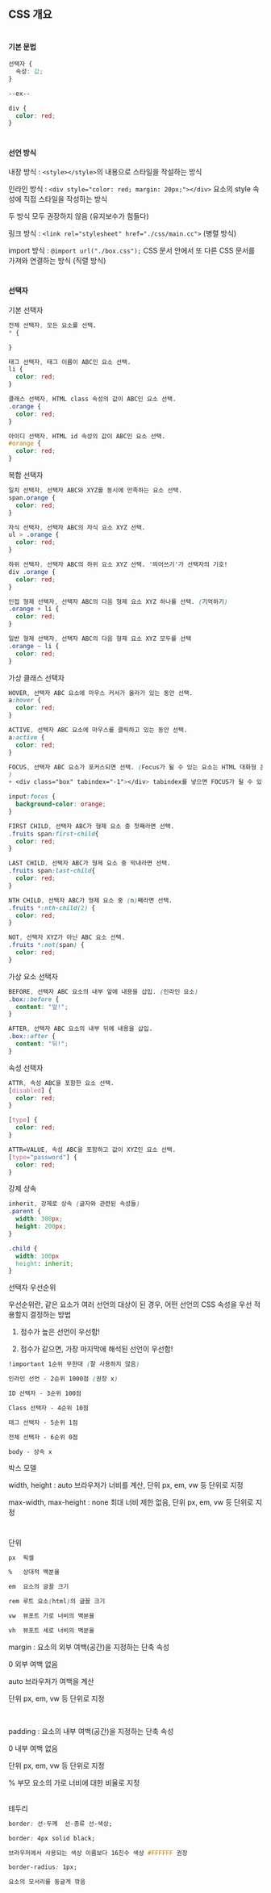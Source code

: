 ## CSS 개요
#

#### 기본 문법

```css
선택자 {
  속성: 값;
}

--ex--

div {
  color: red;
}
```

#
#### 선언 방식

내장 방식 : `<style></style>`의 내용으로 스타일을 작설하는 방식  

인라인 방식 : `<div style="color: red; margin: 20px;"></div>` 요소의 style 속성에 직접 스타일을 작성하는 방식 

두 방식 모두 권장하지 않음 (유지보수가 힘들다)

링크 방식 : `<link rel="stylesheet" href="./css/main.cc">` (병렬 방식)

import 방식 : `@import url("./box.css");` CSS 문서 안에서 또 다른 CSS 문서를 가져와 연결하는 방식 (직렬 방식)

#
#### 선택자

기본 선택자

```css
전체 선택자, 모든 요소를 선택.
* { 

}

태그 선택자, 태그 이름이 ABC인 요소 선택.
li {
  color: red;
}

클래스 선택자, HTML class 속성의 값이 ABC인 요소 선택.
.orange {
  color: red;
}

아이디 선택자, HTML id 속성의 값이 ABC인 요소 선택.
#orange {
  color: red;
}
```

복합 선택자

```css
일치 선택자, 선택자 ABC와 XYZ를 동시에 만족하는 요소 선택.
span.orange {
  color: red;
}

자식 선택자, 선택자 ABC의 자식 요소 XYZ 선택.
ul > .orange {
  color: red;
}

하위 선택자, 선택자 ABC의 하위 요소 XYZ 선택. '띄어쓰기'가 선택자의 기호!
div .orange {
  color: red;
}

인접 형제 선택자, 선택자 ABC의 다음 형제 요소 XYZ 하나를 선택. (기억하기)
.orange + li {
  color: red;
}

일반 형제 선택자, 선택자 ABC의 다음 형제 요소 XYZ 모두를 선택
.orange ~ li {
  color: red;
}
```

가상 클래스 선택자

```css
HOVER, 선택자 ABC 요소에 마우스 커서가 올라가 있는 동안 선택.
a:hover {
  color: red;
}

ACTIVE, 선택자 ABC 요소에 마우스를 클릭하고 있는 동안 선택.
a:active {
  color: red;
}

FOCUS, 선택자 ABC 요소가 포커스되면 선택. (Focus가 될 수 있는 요소는 HTML 대화형 콘텐츠가 해당 ex INPUT, A, BUTTON, LABEL, SELECT 등
)
+ <div class="box" tabindex="-1"></div> tabindex를 넣으면 FOCUS가 될 수 있는 요소로 바뀜

input:focus {
  background-color: orange;
}

FIRST CHILD, 선택자 ABC가 형제 요소 중 첫째라면 선택.
.fruits span:first-child{
  color: red;
}

LAST CHILD, 선택자 ABC가 형제 요소 중 막내라면 선택.
.fruits span:last-child{
  color: red;
}

NTH CHILD, 선택자 ABC가 형제 요소 중 (n)째라면 선택.
.fruits *:nth-child(2) {
  color: red;
}

NOT, 선택자 XYZ가 아닌 ABC 요소 선택.
.fruits *:not(span) {
  color: red;  
}
```

가상 요소 선택자
```css
BEFORE, 선택자 ABC 요소의 내부 앞에 내용을 삽입. (인라인 요소)
.box::before {
  content: "앞!";
}

AFTER, 선택자 ABC 요소의 내부 뒤에 내용을 삽입.
.box::after {
  content: "뒤!";
}
```

속성 선택자

```css
ATTR, 속성 ABC을 포함한 요소 선택.
[disabled] {
  color: red;
}

[type] {
  color: red;
}

ATTR=VALUE, 속성 ABC을 포함하고 값이 XYZ인 요소 선택.
[type="password"] {
  color: red;
}
```

강제 상속

```css
inherit, 강제로 상속 (글자와 관련된 속성들)
.parent {
  width: 300px;
  height: 200px;
}

.child {
  width: 100px
  height: inherit;
}
```

선택자 우선순위

우선순위란, 같은 요소가 여러 선언의 대상이 된 경우, 어떤 선언의 CSS 속성을 우선 적용할지 결정하는 방법

1.  점수가 높은 선언이 우선함!

2. 점수가 같으면, 가장 마지막에 해석된 선언이 우선함!

```css
!important 1순위 무한대 (잘 사용하지 않음)

인라인 선언 - 2순위 1000점 (권장 x)

ID 선택자 - 3순위 100점

Class 선택자 - 4순위 10점

태그 선택자 - 5순위 1점

전체 선택자 - 6순위 0점

body - 상속 x
```

박스 모델

width, height : auto 브라우저가 너비를 계산, 단위 px, em, vw 등 단위로 지정

max-width, max-height : none 최대 너비 제한 없음, 단위 px, em, vw 등 단위로 지정

#
단위

```css
px  픽셀

%   상대적 백분율

em  요소의 글꼴 크기

rem 루트 요소(html)의 글꼴 크기

vw  뷰포트 가로 너비의 백분율

vh  뷰포트 세로 너비의 백분율
```

margin : 요소의 외부 여백(공간)을 지정하는 단축 속성

0 외부 여백 없음

auto 브라우저가 여백을 계산

단위 px, em, vw 등 단위로 지정

</br>


padding : 요소의 내부 여백(공간)을 지정하는 단축 속성

0 내부 여백 없음

단위 px, em, vw 등 단위로 지정

% 부모 요소의 가로 너비에 대한 비율로 지정

<br/>
테두리


```css
border: 선-두께  선-종류 선-색상;

border: 4px solid black; 

브라우저에서 사용되는 색상 이름보다 16진수 색상 #FFFFFF 권장

border-radius: 1px; 

요소의 모서리를 둥글게 깎음
```


